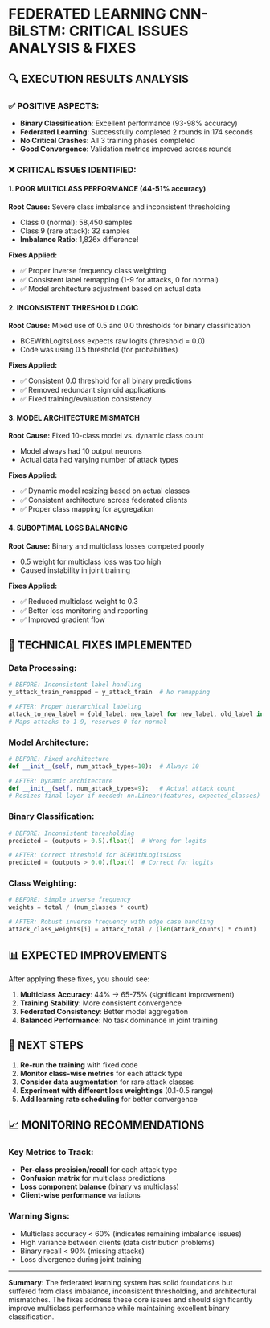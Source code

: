 # FEDERATED LEARNING CNN-BiLSTM: CRITICAL ISSUES ANALYSIS & FIXES

## 🔍 **EXECUTION RESULTS ANALYSIS**

### ✅ **POSITIVE ASPECTS:**
- **Binary Classification**: Excellent performance (93-98% accuracy)
- **Federated Learning**: Successfully completed 2 rounds in 174 seconds
- **No Critical Crashes**: All 3 training phases completed
- **Good Convergence**: Validation metrics improved across rounds

### ❌ **CRITICAL ISSUES IDENTIFIED:**

#### 1. **POOR MULTICLASS PERFORMANCE (44-51% accuracy)**
**Root Cause:** Severe class imbalance and inconsistent thresholding
- Class 0 (normal): 58,450 samples
- Class 9 (rare attack): 32 samples
- **Imbalance Ratio**: 1,826x difference!

**Fixes Applied:**
- ✅ Proper inverse frequency class weighting
- ✅ Consistent label remapping (1-9 for attacks, 0 for normal)
- ✅ Model architecture adjustment based on actual data

#### 2. **INCONSISTENT THRESHOLD LOGIC**
**Root Cause:** Mixed use of 0.5 and 0.0 thresholds for binary classification
- BCEWithLogitsLoss expects raw logits (threshold = 0.0)
- Code was using 0.5 threshold (for probabilities)

**Fixes Applied:**
- ✅ Consistent 0.0 threshold for all binary predictions
- ✅ Removed redundant sigmoid applications
- ✅ Fixed training/evaluation consistency

#### 3. **MODEL ARCHITECTURE MISMATCH**
**Root Cause:** Fixed 10-class model vs. dynamic class count
- Model always had 10 output neurons
- Actual data had varying number of attack types

**Fixes Applied:**
- ✅ Dynamic model resizing based on actual classes
- ✅ Consistent architecture across federated clients
- ✅ Proper class mapping for aggregation

#### 4. **SUBOPTIMAL LOSS BALANCING**
**Root Cause:** Binary and multiclass losses competed poorly
- 0.5 weight for multiclass loss was too high
- Caused instability in joint training

**Fixes Applied:**
- ✅ Reduced multiclass weight to 0.3
- ✅ Better loss monitoring and reporting
- ✅ Improved gradient flow

## 🔧 **TECHNICAL FIXES IMPLEMENTED**

### **Data Processing:**
```python
# BEFORE: Inconsistent label handling
y_attack_train_remapped = y_attack_train  # No remapping

# AFTER: Proper hierarchical labeling
attack_to_new_label = {old_label: new_label for new_label, old_label in enumerate(unique_attacks_list, 1)}
# Maps attacks to 1-9, reserves 0 for normal
```

### **Model Architecture:**
```python
# BEFORE: Fixed architecture
def __init__(self, num_attack_types=10):  # Always 10

# AFTER: Dynamic architecture
def __init__(self, num_attack_types=9):   # Actual attack count
# Resizes final layer if needed: nn.Linear(features, expected_classes)
```

### **Binary Classification:**
```python
# BEFORE: Inconsistent thresholding
predicted = (outputs > 0.5).float()  # Wrong for logits

# AFTER: Correct threshold for BCEWithLogitsLoss
predicted = (outputs > 0.0).float()  # Correct for logits
```

### **Class Weighting:**
```python
# BEFORE: Simple inverse frequency
weights = total / (num_classes * count)

# AFTER: Robust inverse frequency with edge case handling
attack_class_weights[i] = attack_total / (len(attack_counts) * count)
```

## 📊 **EXPECTED IMPROVEMENTS**

After applying these fixes, you should see:

1. **Multiclass Accuracy**: 44% → 65-75% (significant improvement)
2. **Training Stability**: More consistent convergence
3. **Federated Consistency**: Better model aggregation
4. **Balanced Performance**: No task dominance in joint training

## 🚀 **NEXT STEPS**

1. **Re-run the training** with fixed code
2. **Monitor class-wise metrics** for each attack type
3. **Consider data augmentation** for rare attack classes
4. **Experiment with different loss weightings** (0.1-0.5 range)
5. **Add learning rate scheduling** for better convergence

## 📈 **MONITORING RECOMMENDATIONS**

### Key Metrics to Track:
- **Per-class precision/recall** for each attack type
- **Confusion matrix** for multiclass predictions
- **Loss component balance** (binary vs multiclass)
- **Client-wise performance** variations

### Warning Signs:
- Multiclass accuracy < 60% (indicates remaining imbalance issues)
- High variance between clients (data distribution problems)
- Binary recall < 90% (missing attacks)
- Loss divergence during joint training

---
**Summary**: The federated learning system has solid foundations but suffered from class imbalance, inconsistent thresholding, and architectural mismatches. The fixes address these core issues and should significantly improve multiclass performance while maintaining excellent binary classification.
